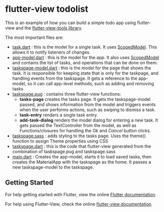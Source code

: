 # flutter-view todolist

This is an example of how you can build a simple todo app using flutter-view and the [flutter-view-tools library](https://pub.dartlang.org/packages/flutter_view_tools).

The most important files are:

- [task.dart](lib/task.dart) : this is the model for a single task. It uses [ScopedModel](https://github.com/brianegan/scoped_model). This allows it to notify listeners of changes.
- [app-model.dart](lib/app-model.dart) : this is the model for the app. It also uses [ScopedModel](https://github.com/brianegan/scoped_model) and contains the list of tasks, and operations that can be done on them.
- [taskspage-model.dart](lib/pages/taskspage/taskspage-model.dart) : this is the model for the page that shows the task. It is responsible for keeping state that is only for the taskpage, and handling events from the taskspage. It gets a reference to the app-model, so it can call app-level methods, such as adding and removing tasks
- [taskspage.pug](lib/pages/taskspage/taskspage.pug) : contains three flutter-view functions: 
	* **tasks-page** creates the tasks page. It gets the taskspage-model passed, and shows information from the model and triggers events when the user performs actions, such as swiping to dismiss a task. 
	* **task-entry** renders a single task entry.
	* **add-task-dialog** renders the model dialog for entering a new task. It gets passed the TextController from the model, as well as Functions/closures for handling the *Ok* and *Cancel* button clicks.
- [taskspage.sass](lib/pages/taskspage/taskspage.sass) : adds styling to the tasks page. Uses the theme() function to assign Theme properties using CSS
- [taskspage.dart](lib/pages/taskspage/taskspage.dart) : this is the code that flutter-view generated from the combination of taskspage.pug and taskspage.sass
- [main.dart](lib/main.dart) : Creates the app-model, starts it to load saved tasks, then creates the MaterialApp with the taskspage as the home. It passes a new taskspage-model to the taskspage.

## Getting Started

For help getting started with Flutter, view the online
[Flutter documentation](https://flutter.io/).

For help using Flutter-View, check the online
[flutter-view documentation](https://flutter-view.gitbook.io/).
